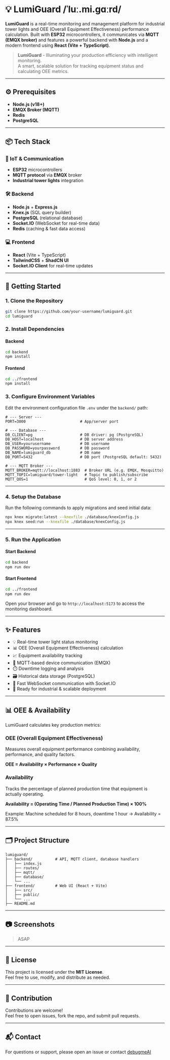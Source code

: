 # 💡 LumiGuard /ˈluː.mi.ɡɑːrd/

**LumiGuard** is a real-time monitoring and management platform for industrial tower lights and OEE (Overall Equipment Effectiveness) performance calculation. Built with **ESP32** microcontrollers, it communicates via **MQTT (EMQX broker)** and features a powerful backend with **Node.js** and a modern frontend using **React (Vite + TypeScript)**.

> **LumiGuard** - Illuminating your production efficiency with intelligent monitoring.  
> A smart, scalable solution for tracking equipment status and calculating OEE metrics.

---

## ⚙️ Prerequisites

-   **Node.js (v18+)**
-   **EMQX Broker (MQTT)**
-   **Redis**
-   **PostgreSQL**

---

## 📦 Tech Stack

### 🔌 IoT & Communication
-   **ESP32** microcontrollers
-   **MQTT protocol** via **EMQX** broker
-   **Industrial tower lights** integration

### 🛠️ Backend
-   **Node.js** + **Express.js**
-   **Knex.js** (SQL query builder)
-   **PostgreSQL** (relational database)
-   **Socket.IO** (WebSocket for real-time data)
-   **Redis** (caching & fast data access)

### 💻 Frontend
-   **React** (Vite + TypeScript)
-   **TailwindCSS** + **ShadCN UI**
-   **Socket.IO Client** for real-time updates

---

## 🚀 Getting Started

### 1. Clone the Repository
```bash
git clone https://github.com/your-username/lumiguard.git
cd lumiguard
```

### 2. Install Dependencies

#### Backend
```bash
cd backend
npm install
```

#### Frontend
```bash
cd ../frontend
npm install
```

### 3. Configure Environment Variables

Edit the environment configuration file `.env` under the `backend/` path:

```env
# --- Server ---
PORT=3000                        # App/server port

# --- Database ---
DB_CLIENT=pg                     # DB driver: pg (PostgreSQL)
DB_HOST=localhost                # DB server address
DB_USER=yourusername             # DB username
DB_PASSWORD=yourpassword         # DB password
DB_NAME=lumiguard_db             # DB name
DB_PORT=5432                     # DB port (PostgreSQL default: 5432)

# --- MQTT Broker ---
MQTT_BROKER=mqtt://localhost:1883  # Broker URL (e.g. EMQX, Mosquitto)
MQTT_TOPIC=lumiguard/tower-light   # Topic to publish/subscribe
MQTT_QOS=1                         # QoS level: 0, 1, or 2
```

---

### 4. Setup the Database

Run the following commands to apply migrations and seed initial data:

```bash
npx knex migrate:latest --knexfile ./database/knexConfig.js
npx knex seed:run --knexfile ./database/knexConfig.js
```

---

### 5. Run the Application

#### Start Backend
```bash
cd backend
npm run dev
```

#### Start Frontend
```bash
cd ../frontend
npm run dev
```

Open your browser and go to `http://localhost:5173` to access the monitoring dashboard.

---

## ✨ Features

-   💡 Real-time tower light status monitoring
-   📊 OEE (Overall Equipment Effectiveness) calculation
-   📈 Equipment availability tracking
-   🔧 MQTT-based device communication (EMQX)
-   ⏱️ Downtime logging and analysis
-   🗃️ Historical data storage (PostgreSQL)
-   🔌 Fast WebSocket communication with Socket.IO
-   📱 Ready for industrial & scalable deployment

---

## 📊 OEE & Availability

LumiGuard calculates key production metrics:

### OEE (Overall Equipment Effectiveness)
Measures overall equipment performance combining availability, performance, and quality factors.

**OEE = Availability × Performance × Quality**

### Availability
Tracks the percentage of planned production time that equipment is actually operating.

**Availability = (Operating Time / Planned Production Time) × 100%**

Example: Machine scheduled for 8 hours, downtime 1 hour → Availability = 87.5%

---

## 🗂 Project Structure

```
lumiguard/
├── backend/          # API, MQTT client, database handlers
│   ├── index.js
│   ├── routes/
│   ├── mqtt/
│   ├── database/
│   └── ...
├── frontend/         # Web UI (React + Vite)
│   ├── src/
│   ├── public/
│   └── ...
├── README.md
```

---

## 📷 Screenshots

> ASAP

---

## 📃 License

This project is licensed under the **MIT License**.  
Feel free to use, modify, and distribute as needed.

---

## 🤝 Contribution

Contributions are welcome!  
Feel free to open issues, fork the repo, and submit pull requests.

---

## 📬 Contact

For questions or support, please open an issue or contact [debugmeAI](https://github.com/debugmeAI)
